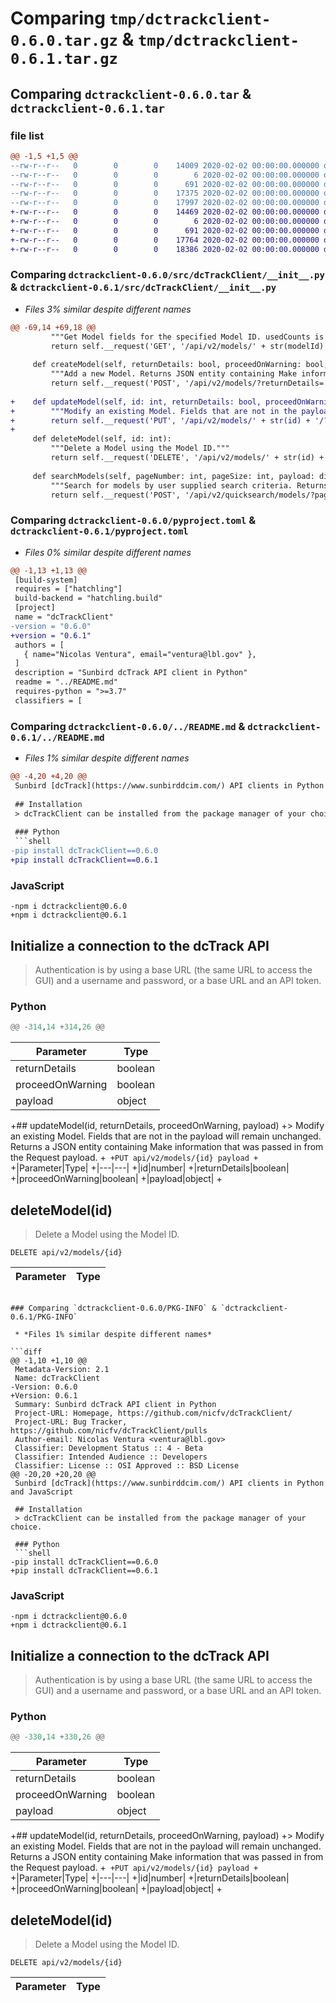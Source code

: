 # Comparing `tmp/dctrackclient-0.6.0.tar.gz` & `tmp/dctrackclient-0.6.1.tar.gz`

## Comparing `dctrackclient-0.6.0.tar` & `dctrackclient-0.6.1.tar`

### file list

```diff
@@ -1,5 +1,5 @@
--rw-r--r--   0        0        0    14009 2020-02-02 00:00:00.000000 dctrackclient-0.6.0/src/dcTrackClient/__init__.py
--rw-r--r--   0        0        0        6 2020-02-02 00:00:00.000000 dctrackclient-0.6.0/.gitignore
--rw-r--r--   0        0        0      691 2020-02-02 00:00:00.000000 dctrackclient-0.6.0/pyproject.toml
--rw-r--r--   0        0        0    17375 2020-02-02 00:00:00.000000 dctrackclient-0.6.0/../README.md
--rw-r--r--   0        0        0    17997 2020-02-02 00:00:00.000000 dctrackclient-0.6.0/PKG-INFO
+-rw-r--r--   0        0        0    14469 2020-02-02 00:00:00.000000 dctrackclient-0.6.1/src/dcTrackClient/__init__.py
+-rw-r--r--   0        0        0        6 2020-02-02 00:00:00.000000 dctrackclient-0.6.1/.gitignore
+-rw-r--r--   0        0        0      691 2020-02-02 00:00:00.000000 dctrackclient-0.6.1/pyproject.toml
+-rw-r--r--   0        0        0    17764 2020-02-02 00:00:00.000000 dctrackclient-0.6.1/../README.md
+-rw-r--r--   0        0        0    18386 2020-02-02 00:00:00.000000 dctrackclient-0.6.1/PKG-INFO
```

### Comparing `dctrackclient-0.6.0/src/dcTrackClient/__init__.py` & `dctrackclient-0.6.1/src/dcTrackClient/__init__.py`

 * *Files 3% similar despite different names*

```diff
@@ -69,14 +69,18 @@
         """Get Model fields for the specified Model ID. usedCounts is an optional parameter that determines if the count of Items for the specified model is returned in the response. If set to "true" the counts will be included in the response, if omitted or set to "false" the item count will not be included in the response."""
         return self.__request('GET', '/api/v2/models/' + str(modelId) + '/?usedCounts=' + str(usedCounts) + '&')
 
     def createModel(self, returnDetails: bool, proceedOnWarning: bool, payload: dict):
         """Add a new Model. Returns JSON entity containing Make information that was passed in from the Request payload. "proceedOnWarning" relates to the warning messages that are thrown in dcTrack when you try to delete custom fields that are in use. The "proceedOnWarning" value can equal either "true" or "false." If "proceedOnWarning" equals "true," business warnings will be ignored. If "proceedOnWarning" equals "false," business warnings will not be ignored. Fields that are not in the payload will remain unchanged."""
         return self.__request('POST', '/api/v2/models/?returnDetails=' + str(returnDetails) + '&proceedOnWarning=' + str(proceedOnWarning) + '&', payload)
 
+    def updateModel(self, id: int, returnDetails: bool, proceedOnWarning: bool, payload: dict):
+        """Modify an existing Model. Fields that are not in the payload will remain unchanged. Returns a JSON entity containing Make information that was passed in from the Request payload."""
+        return self.__request('PUT', '/api/v2/models/' + str(id) + '/?returnDetails=' + str(returnDetails) + '&proceedOnWarning=' + str(proceedOnWarning) + '&', payload)
+
     def deleteModel(self, id: int):
         """Delete a Model using the Model ID."""
         return self.__request('DELETE', '/api/v2/models/' + str(id) + '/?')
 
     def searchModels(self, pageNumber: int, pageSize: int, payload: dict):
         """Search for models by user supplied search criteria. Returns a list of models with the "selectedColumns" returned in the payload. Search by Alias is not supported."""
         return self.__request('POST', '/api/v2/quicksearch/models/?pageNumber=' + str(pageNumber) + '&pageSize=' + str(pageSize) + '&', payload)
```

### Comparing `dctrackclient-0.6.0/pyproject.toml` & `dctrackclient-0.6.1/pyproject.toml`

 * *Files 0% similar despite different names*

```diff
@@ -1,13 +1,13 @@
 [build-system]
 requires = ["hatchling"]
 build-backend = "hatchling.build"
 [project]
 name = "dcTrackClient"
-version = "0.6.0"
+version = "0.6.1"
 authors = [
   { name="Nicolas Ventura", email="ventura@lbl.gov" },
 ]
 description = "Sunbird dcTrack API client in Python"
 readme = "../README.md"
 requires-python = ">=3.7"
 classifiers = [
```

### Comparing `dctrackclient-0.6.0/../README.md` & `dctrackclient-0.6.1/../README.md`

 * *Files 1% similar despite different names*

```diff
@@ -4,20 +4,20 @@
 Sunbird [dcTrack](https://www.sunbirddcim.com/) API clients in Python and JavaScript
 
 ## Installation
 > dcTrackClient can be installed from the package manager of your choice.
 
 ### Python
 ```shell
-pip install dcTrackClient==0.6.0
+pip install dcTrackClient==0.6.1
 ```
 
 ### JavaScript
 ```shell
-npm i dctrackclient@0.6.0
+npm i dctrackclient@0.6.1
 ```
 
 ## Initialize a connection to the dcTrack API
 > Authentication is by using a base URL (the same URL to access the GUI) and a username and password, or a base URL and an API token.
 
 ### Python
 ```py
@@ -314,14 +314,26 @@
 ```
 |Parameter|Type|
 |---|---|
 |returnDetails|boolean|
 |proceedOnWarning|boolean|
 |payload|object|
 
+## updateModel(id, returnDetails, proceedOnWarning, payload)
+> Modify an existing Model. Fields that are not in the payload will remain unchanged. Returns a JSON entity containing Make information that was passed in from the Request payload.
+```
+PUT api/v2/models/{id} payload
+```
+|Parameter|Type|
+|---|---|
+|id|number|
+|returnDetails|boolean|
+|proceedOnWarning|boolean|
+|payload|object|
+
 ## deleteModel(id)
 > Delete a Model using the Model ID.
 ```
 DELETE api/v2/models/{id}
 ```
 |Parameter|Type|
 |---|---|
```

### Comparing `dctrackclient-0.6.0/PKG-INFO` & `dctrackclient-0.6.1/PKG-INFO`

 * *Files 1% similar despite different names*

```diff
@@ -1,10 +1,10 @@
 Metadata-Version: 2.1
 Name: dcTrackClient
-Version: 0.6.0
+Version: 0.6.1
 Summary: Sunbird dcTrack API client in Python
 Project-URL: Homepage, https://github.com/nicfv/dcTrackClient/
 Project-URL: Bug Tracker, https://github.com/nicfv/dcTrackClient/pulls
 Author-email: Nicolas Ventura <ventura@lbl.gov>
 Classifier: Development Status :: 4 - Beta
 Classifier: Intended Audience :: Developers
 Classifier: License :: OSI Approved :: BSD License
@@ -20,20 +20,20 @@
 Sunbird [dcTrack](https://www.sunbirddcim.com/) API clients in Python and JavaScript
 
 ## Installation
 > dcTrackClient can be installed from the package manager of your choice.
 
 ### Python
 ```shell
-pip install dcTrackClient==0.6.0
+pip install dcTrackClient==0.6.1
 ```
 
 ### JavaScript
 ```shell
-npm i dctrackclient@0.6.0
+npm i dctrackclient@0.6.1
 ```
 
 ## Initialize a connection to the dcTrack API
 > Authentication is by using a base URL (the same URL to access the GUI) and a username and password, or a base URL and an API token.
 
 ### Python
 ```py
@@ -330,14 +330,26 @@
 ```
 |Parameter|Type|
 |---|---|
 |returnDetails|boolean|
 |proceedOnWarning|boolean|
 |payload|object|
 
+## updateModel(id, returnDetails, proceedOnWarning, payload)
+> Modify an existing Model. Fields that are not in the payload will remain unchanged. Returns a JSON entity containing Make information that was passed in from the Request payload.
+```
+PUT api/v2/models/{id} payload
+```
+|Parameter|Type|
+|---|---|
+|id|number|
+|returnDetails|boolean|
+|proceedOnWarning|boolean|
+|payload|object|
+
 ## deleteModel(id)
 > Delete a Model using the Model ID.
 ```
 DELETE api/v2/models/{id}
 ```
 |Parameter|Type|
 |---|---|
```

